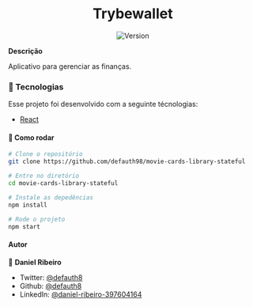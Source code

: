 <h1 align="center">Trybewallet</h1>
<p align="center">
  <img alt="Version" src="https://img.shields.io/badge/version-0.1.0-blue.svg?cacheSeconds=2592000" />
  <a href="https://twitter.com/defauth8" target="_blank">
  </a>
</p>

**Descrição**

Aplicativo para gerenciar as finanças.

### :nut_and_bolt: Tecnologias

Esse projeto foi desenvolvido com a seguinte técnologias:

- [React][reactjs]

[reactjs]: https://reactjs.org

#### :thinking: Como rodar

```bash
# Clone o repositório
git clone https://github.com/defauth98/movie-cards-library-stateful

# Entre no diretório
cd movie-cards-library-stateful

# Instale as depedências
npm install

# Rode o projeto
npm start
```

#### Autor

👤 **Daniel Ribeiro**

- Twitter: [@defauth8](https://twitter.com/defauth8)
- Github: [@defauth8](https://github.com/defauth98)
- LinkedIn: [@daniel-ribeiro-397604164](https://linkedin.com/in/daniel-ribeiro-397604164)
